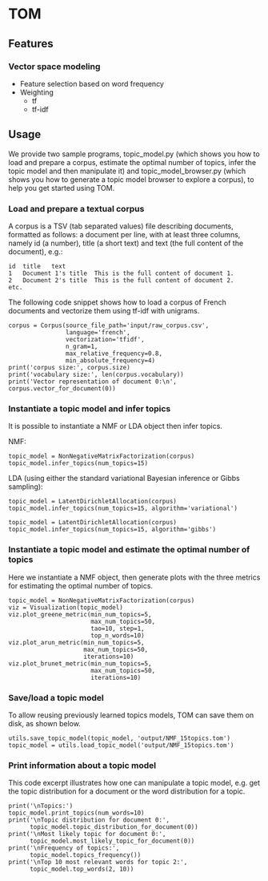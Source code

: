 # TOM


## Features

### Vector space modeling
-  Feature selection based on word frequency
-  Weighting
    - tf
    - tf-idf

## Usage

We provide two sample programs, topic_model.py (which shows you how to load and prepare a corpus, estimate the optimal number of topics, infer the topic model and then manipulate it) and topic_model_browser.py (which shows you how to generate a topic model browser to explore a corpus), to help you get started using TOM.

### Load and prepare a textual corpus

A corpus is a TSV (tab separated values) file describing documents, formatted as follows: a document per line, with at least three columns, namely id (a number), title (a short text) and text (the full content of the document), e.g.:

```
id	title	text
1	Document 1's title	This is the full content of document 1.
2	Document 2's title	This is the full content of document 2.
etc.
```

The following code snippet shows how to load a corpus of French documents and vectorize them using tf-idf with unigrams.

```
corpus = Corpus(source_file_path='input/raw_corpus.csv',
                language='french', 
                vectorization='tfidf', 
                n_gram=1,
                max_relative_frequency=0.8, 
                min_absolute_frequency=4)
print('corpus size:', corpus.size)
print('vocabulary size:', len(corpus.vocabulary))
print('Vector representation of document 0:\n', corpus.vector_for_document(0))
```

### Instantiate a topic model and infer topics

It is possible to instantiate a NMF or LDA object then infer topics. 

NMF:

```
topic_model = NonNegativeMatrixFactorization(corpus)
topic_model.infer_topics(num_topics=15)
```

LDA (using either the standard variational Bayesian inference or Gibbs sampling):

```
topic_model = LatentDirichletAllocation(corpus)
topic_model.infer_topics(num_topics=15, algorithm='variational')
```
```
topic_model = LatentDirichletAllocation(corpus)
topic_model.infer_topics(num_topics=15, algorithm='gibbs')
```

### Instantiate a topic model and estimate the optimal number of topics

Here we instantiate a NMF object, then generate plots with the three metrics for estimating the optimal number of topics.

```
topic_model = NonNegativeMatrixFactorization(corpus)
viz = Visualization(topic_model)
viz.plot_greene_metric(min_num_topics=5, 
                       max_num_topics=50, 
                       tao=10, step=1, 
                       top_n_words=10)
viz.plot_arun_metric(min_num_topics=5, 
                     max_num_topics=50, 
                     iterations=10)
viz.plot_brunet_metric(min_num_topics=5, 
                       max_num_topics=50,
                       iterations=10)
```

### Save/load a topic model

To allow reusing previously learned topics models, TOM can save them on disk, as shown below.

```
utils.save_topic_model(topic_model, 'output/NMF_15topics.tom')
topic_model = utils.load_topic_model('output/NMF_15topics.tom')
```

### Print information about a topic model

This code excerpt illustrates how one can manipulate a topic model, e.g. get the topic distribution for a document or the word distribution for a topic.

```
print('\nTopics:')
topic_model.print_topics(num_words=10)
print('\nTopic distribution for document 0:',
      topic_model.topic_distribution_for_document(0))
print('\nMost likely topic for document 0:',
      topic_model.most_likely_topic_for_document(0))
print('\nFrequency of topics:',
      topic_model.topics_frequency())
print('\nTop 10 most relevant words for topic 2:',
      topic_model.top_words(2, 10))
```

